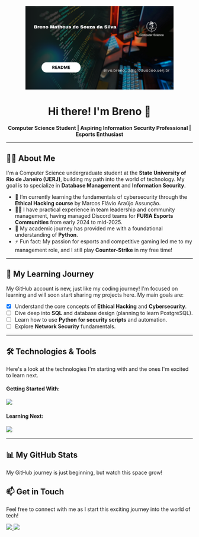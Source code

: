 <div align="center">
  <img src="https://github.com/silva-breno3/silva-breno3/blob/main/breno.png?raw=true" width="400" alt="Hacker typing on a computer"/>
  <h1>Hi there! I'm Breno 👋</h1>
  <p><strong>Computer Science Student | Aspiring Information Security Professional | Esports Enthusiast</strong></p>
</div>

---

## 👨‍💻 About Me

I'm a Computer Science undergraduate student at the **State University of Rio de Janeiro (UERJ)**, building my path into the world of technology. My goal is to specialize in **Database Management** and **Information Security**.

- 🌱 I’m currently learning the fundamentals of cybersecurity through the **Ethical Hacking course** by Marcos Flávio Araújo Assunção.
- 👨‍💼 I have practical experience in team leadership and community management, having managed Discord teams for **FURIA Esports Communities** from early 2024 to mid-2025.
- 🐍 My academic journey has provided me with a foundational understanding of **Python**.
- ⚡ Fun fact: My passion for esports and competitive gaming led me to my management role, and I still play **Counter-Strike** in my free time!

---

## 🎯 My Learning Journey

My GitHub account is new, just like my coding journey! I'm focused on learning and will soon start sharing my projects here. My main goals are:

- [x] Understand the core concepts of **Ethical Hacking** and **Cybersecurity**.
- [ ] Dive deep into **SQL** and database design (planning to learn PostgreSQL).
- [ ] Learn how to use **Python for security scripts** and automation.
- [ ] Explore **Network Security** fundamentals.

---

## 🛠️ Technologies & Tools

Here's a look at the technologies I'm starting with and the ones I'm excited to learn next.

#### Getting Started With:
<p align="left">
  <a href="https://skillicons.dev">
    <img src="https://skillicons.dev/icons?i=python,git,vscode" />
  </a>
</p>

#### Learning Next:
<p align="left">
  <a href="https://skillicons.dev">
    <img src="https://skillicons.dev/icons?i=postgresql,mysql,linux,docker" />
  </a>
</p>

---

## 📊 My GitHub Stats

My GitHub journey is just beginning, but watch this space grow!


## 📫 Get in Touch

Feel free to connect with me as I start this exciting journey into the world of tech!

<p align="left">
  <a href="mailto:silva.breno_3@graduacao.uerj.br">
    <img src="https://img.shields.io/badge/Gmail-D14836?style=for-the-badge&logo=gmail&logoColor=white" />
  </a>
  <a href="https://twitter.com/BrenoMath_FUR" target="_blank">
    <img src="https://img.shields.io/badge/Twitter-1DA1F2?style=for-the-badge&logo=twitter&logoColor=white" />
  </a>
</p>
